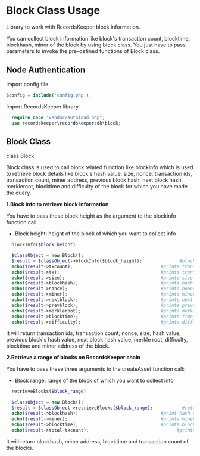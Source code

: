 Block Class Usage
====================

Library to work with RecordsKeeper block information.

You can collect block information like block's transaction count, blocktime, blockhash, miner of the block by using block class. You just have to pass parameters to invoke the pre-defined functions of Block class.

  
Node Authentication
-------------------

Import config file.

```PHP
$config = include('config.php');
```

Import RecordsKeeper library.

```PHP
  require_once "vendor/autoload.php";
  use recordskeeper\recordskeepersdk\block;
```



Block Class
-----------

  class Block

  Block class is used to call block related function like blockinfo which is used to retrieve block details like block's hash value, size, nonce, transaction ids, transaction count, miner address, previous block hash, next block hash, merkleroot, blocktime and difficulty of the block for which you have made the query.

**1.Block info to retrieve block information**

You have to pass these block height as the argument to the blockinfo function call:
 

- Block height: height of the block of which you want to collect info


```PHP
  blockInfo($block_height)

  $classObject = new Block();
  $result = $classObject->blockInfo($block_height);              #blockInfo() function call
  echo($result->txcount);                                 #prints transaction count of the block
  echo($result->tx);                                      #prints transaction id of the block
  echo($result->size);                                    #prints size of the block
  echo($result->blockhash);                               #prints hash value of the block
  echo($result->nonce);                                   #prints nonce of the block
  echo($result->miner);                                   #prints miner's of the block
  echo($result->nextblock);                               #prints next block's hash 
  echo($result->prevblock);                               #prints previous block's hash
  echo($result->merkleroot);                              #prints merkle root of the block
  echo($result->blocktime);                               #prints time at which block is mined
  echo($result->difficulty);                              #prints difficulty of the block
```
It will return transaction ids, transaction count, nonce, size, hash value, previous block's hash value, next block hash value, merkle root, difficulty, blocktime and miner address of the block.


**2.Retrieve a range of blocks on RecordsKeeper chain**

You have to pass these three arguments to the createAsset function call:

- Block range: range of the block of which you want to collect info


```PHP
  retrieveBlocks($block_range) 

  $classObject = new Block();
  $result = $classObject->retrieveBlocks($block_range);           #retrieveBlocks() function call
  echo($result->blockhash);                               #print hash of the blocks
  echo($result->miner);                                   #prints miner of the blocks
  echo($result->blocktime);                               #prints block time of the blocks
  echo($result->total-txcount);                                 #prints transaction count of the blocks
```

It will return blockhash, miner address, blocktime and transaction count of the blocks.


